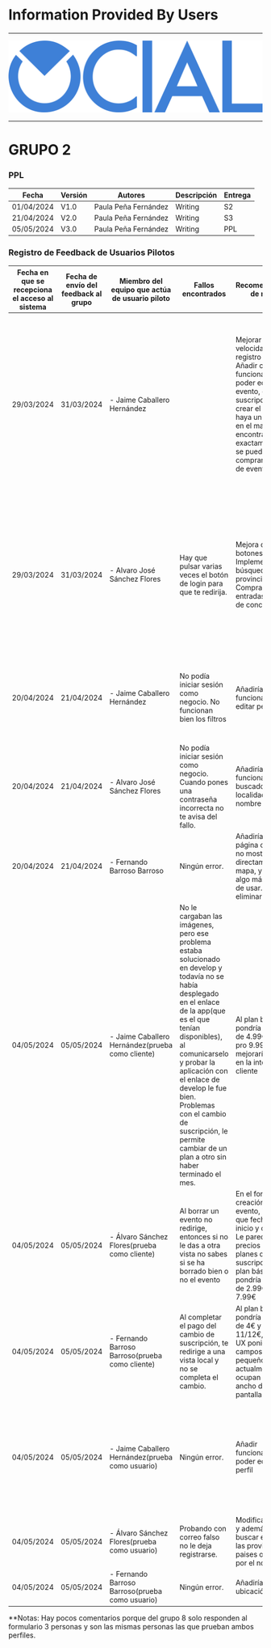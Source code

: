 # Information Provided By Users
---

<MDXLayout>
  <img src="https://github.com/ispp-2324-ocial/KB/blob/main/assets/Texto_Ocial.png?raw=true" alt="Texto_Ocial" className="img-centered img-custom-height" />
</MDXLayout>

---

# GRUPO 2

### PPL
| Fecha     | Versión | Autores                                                | Descripción                        | Entrega |
|-----------|---------|--------------------------------------------------------|------------------------------------|---------|
| 01/04/2024| V1.0    | Paula Peña Fernández                                   | Writing                            | S2      |
| 21/04/2024| V2.0    | Paula Peña Fernández                                   | Writing                            | S3      |
| 05/05/2024| V3.0    | Paula Peña Fernández                                   | Writing                            | PPL     |



### Registro de Feedback de Usuarios Pilotos

| Fecha en que se recepciona el acceso al sistema | Fecha de envío del feedback al grupo | Miembro del equipo que actúa de usuario piloto | Fallos encontrados | Recomendaciones de mejora | Otros comentarios |
|------------------------------------------------|----------------------------------------|-----------------------------------------------|---------------------|--------------------------|-------------------|
| 29/03/2024                                     | 31/03/2024                             | - Jaime Caballero Hernández                  |                     | Mejorar la velocidad del registro y login. Añadir como funcionalidad poder editar evento, cambiar suscripción, que al crear el evento haya un buscador en el mapa para encontrar la calle exactamente. Que se puedan comprar entradas de eventos  |      Aplicación muy lenta. Mejorable la experiencia del usuario. Se diferencia de otras aplicaciones. No recomendaría la aplicación. Muy fácil la interacción con el mapa y la creación de eventos. Piensa que ayudaría al negocio a obtener más público.|                 
| 29/03/2024                                     | 31/03/2024                             | - Alvaro José Sánchez Flores                |            Hay que pulsar varias veces el botón de login para que te redirija. | Mejora de los botones. Implementación de búsqueda por provincias. Compra de entradas si se trata de concierto         |        Aplicación poco cómoda, lenta. No se diferencia de otras aplicaciones. Tal vez la recomendaría. Fácil la interacción con el mapa y la creación de eventos. Piensa que ayudaría al negocio a obtener más público.                  |   
| 20/04/2024                                     | 21/04/2024                             | - Jaime Caballero Hernández                  |    No podía iniciar sesión como negocio. No funcionan bien los filtros                 | Añadiría la funcionalidad de editar perfil.   |    Recomendaría la aplicación. Le sería útil la app. Fácil experiencia de uso. Interfaz cómoda, simple y no sobrecargada |                 
|  20/04/2024                                     | 21/04/2024                             | - Alvaro José Sánchez Flores                |           No podía iniciar sesión como negocio. Cuando pones una contraseña incorrecta no te avisa del fallo.  | Añadiría la funcionalidad de buscador de localidades por nombre        |       No recomendaría la aplicación. Le sería útil la app. Fácil experiencia de uso. Mejoraría la interfaz.        |   
|  20/04/2024                                     | 21/04/2024                             | - Fernando Barroso Barroso |           Ningún error.  | Añadiría una página oficial para no mostrar directamente el mapa, y que sea algo más intuitivo de usar. Añadir eliminar evento.     |              | 
|  04/05/2024                                     | 05/05/2024                             | - Jaime Caballero Hernández(prueba como cliente)  |           No le cargaban las imágenes, pero ese problema estaba solucionado en develop y todavía no se había desplegado en el enlace de la app(que es el que tenían disponibles), al comunicarselo y probar la aplicación con el enlace de develop le fue bien. Problemas con el cambio de suscripción, le permite cambiar de un plan a otro sin haber terminado el mes.  | Al plan básico le pondría un precio de 4.99€ y al plan pro 9.99€, mejoraría la fluidez en la interfaz de cliente     | Le daría uso en la vida real a la aplicación y piensa que tendría éxito             |   
|  04/05/2024                                     | 05/05/2024                             | - Álvaro Sánchez Flores(prueba como cliente) |           Al borrar un evento no redirige, entonces si no le das a otra vista no sabes si se ha borrado bien o no el evento | En el formulario de creación del evento, indicaría que fecha es de inicio y cuál de fin. Le parece caro los precios de los planes de suscripción, al plan básico le pondría un precio de 2.99€ y al pro 7.99€     |    Añadiría la funcionalidad de venta de entradas, no usaría la aplicación en la vida real ni cree que tendría éxito.         |  
|  04/05/2024                                     | 05/05/2024                             | - Fernando Barroso Barroso(prueba como cliente) |           Al completar el pago del cambio de suscripción, te redirige a una vista local y no se completa el cambio. | Al plan básico le pondría un precio de 4€ y al plan pro 11/12€, mejorar la UX poniendo los campos más pequeños porque actualmente ocupan todo el ancho de la pantalla | Le daría uso en la vida real a la aplicación y piensa que tendría éxito              |  
|  04/05/2024                                     | 05/05/2024                             | - Jaime Caballero Hernández(prueba como usuario)  |           Ningún error.  | Añadir funcionalidad de poder editar mi perfil  |Cree que la aplicación se ha logrado desarrollar, le aparece un poco básica pero que el trabajo es bueno y hemos arreglado los fallos que nos comentaron.           |   
|  04/05/2024                                     | 05/05/2024                             | - Álvaro Sánchez Flores(prueba como usuario) |          Probando con correo falso no le deja registrarse. | Modificar el perfil y además poder buscar en el mapa las provincias, paises o ciudades por el nombre.  |         |  
|  04/05/2024                                     | 05/05/2024                             | - Fernando Barroso Barroso(prueba como usuario) |          Ningún error. | Añadiría filtros por ubicación  | Le gustaría que existiera la aplicación en la vida real.       |

**Notas: Hay pocos comentarios porque del grupo 8 solo responden al formulario 3 personas y son las mismas personas las que prueban ambos perfiles.